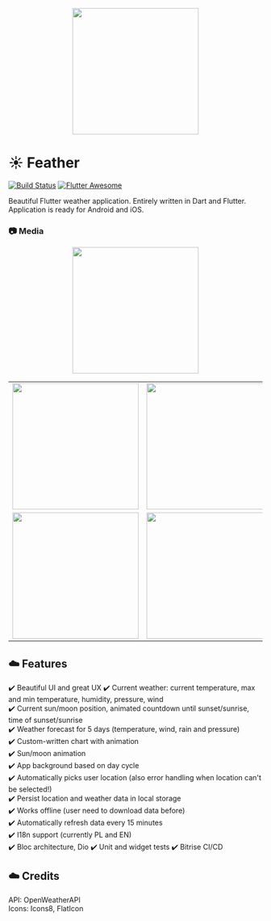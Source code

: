 <p align="center">
<img src="https://github.com/jhomlala/feather/blob/master/media/logo.png" width="250px">
</p>

# :sunny: Feather
[![Build Status](https://app.bitrise.io/app/555fd3365953cd2f.svg?token=nPJStq5nJhmQDlgdtIzSqw)](https://github.com/jhomlala/feather)
[![Flutter Awesome](https://img.shields.io/badge/Awesome-Flutter-blue.svg?longCache=true&style=flat-square)](https://github.com/Solido/awesome-flutter)


Beautiful Flutter weather application. Entirely written in Dart and Flutter. Application is ready for Android and iOS.

### :camera: Media
<p align="center">
<img src="https://github.com/jhomlala/feather/blob/master/media/video.gif" width="250px">
</p>

<table>
  <tr>
    <td>
  <img width="250px" src="https://github.com/jhomlala/feather/blob/master/media/2.png">
    </td>
    <td>
       <img width="250px" src="https://github.com/jhomlala/feather/blob/master/media/1.png">
    </td>
    <td>
       <img width="250px" src="https://github.com/jhomlala/feather/blob/master/media/3.png">
    </td>
    <td>
       <img width="250px" src="https://github.com/jhomlala/feather/blob/master/media/4.png">
    </td>
     <td>
       <img width="250px" src="https://github.com/jhomlala/feather/blob/master/media/5.png">
    </td>
    <td>
       <img width="250px" src="https://github.com/jhomlala/feather/blob/master/media/6.png">
    </td>
  </tr>
  <tr>
    <td>
  <img width="250px" src="https://github.com/jhomlala/feather/blob/master/media/7.png">
    </td>
    <td>
       <img width="250px" src="https://github.com/jhomlala/feather/blob/master/media/8.png">
    </td>
    <td>
       <img width="250px" src="https://github.com/jhomlala/feather/blob/master/media/9.png">
    </td>
    <td>
       <img width="250px" src="https://github.com/jhomlala/feather/blob/master/media/10.png">
    </td>
     <td>
       <img width="250px" src="https://github.com/jhomlala/feather/blob/master/media/11.png">
    </td>
  </tr>
</table>

## :cloud: Features
:heavy_check_mark: Beautiful UI and great UX
:heavy_check_mark: Current weather: current temperature, max and min temperature, humidity, pressure, wind  
:heavy_check_mark: Current sun/moon position, animated countdown until sunset/sunrise, time of sunset/sunrise  
:heavy_check_mark: Weather forecast for 5 days  (temperature, wind, rain and pressure)  
:heavy_check_mark: Custom-written chart with animation  
:heavy_check_mark: Sun/moon animation  
:heavy_check_mark: App background based on day cycle  
:heavy_check_mark: Automatically picks user location (also error handling when location can't be selected!)   
:heavy_check_mark: Persist location and weather data in local storage  
:heavy_check_mark: Works offline (user need to download data before)  
:heavy_check_mark: Automatically refresh data every 15 minutes  
:heavy_check_mark: I18n support (currently PL and EN)  
:heavy_check_mark: Bloc architecture, Dio
:heavy_check_mark: Unit and widget tests
:heavy_check_mark: Bitrise CI/CD

## :cloud: Credits
API: OpenWeatherAPI  
Icons: Icons8, FlatIcon  
